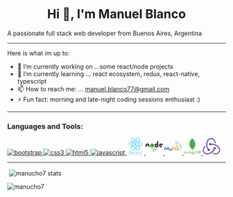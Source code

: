 
<h1 align="center">Hi 👋, I'm Manuel Blanco</h1
<h3 align="center">A passionate full stack web developer from Buenos Aires, Argentina</h3>
<br />
<hr />

Here is what im up to:
<br />
- 🔭 I’m currently working on ...some react/node projects
- 🌱 I’m currently learning ... react ecosystem, redux, react-native, typescript
- 📫 How to reach me: ... manuel.blanco77@gmail.com
- ⚡ Fun fact: morning and late-night coding sessions enthusiast :)

<hr />
<h3 align="left">Languages and Tools:</h3>
<p align="left"> <a href="https://getbootstrap.com" target="_blank"> <img src="https://devicons.github.io/devicon/devicon.git/icons/bootstrap/bootstrap-plain.svg" alt="bootstrap" width="40" height="40"/> </a> <a href="https://www.w3schools.com/css/" target="_blank"> <img src="https://devicons.github.io/devicon/devicon.git/icons/css3/css3-original-wordmark.svg" alt="css3" width="40" height="40"/> </a> <a href="https://www.w3.org/html/" target="_blank"> <img src="https://devicons.github.io/devicon/devicon.git/icons/html5/html5-original-wordmark.svg" alt="html5" width="40" height="40"/> </a> <a href="https://developer.mozilla.org/en-US/docs/Web/JavaScript" target="_blank"> <img src="https://devicons.github.io/devicon/devicon.git/icons/javascript/javascript-original.svg" alt="javascript" width="40" height="40"/> </a> <a href="https://reactjs.org/" target="_blank"> <img src="https://raw.githubusercontent.com/devicons/devicon/master/icons/react/react-original-wordmark.svg" alt="reactjs" width="40" height="40"/> </a> <a href="https://nodejs.org/en/" target="_blank"> <img src="https://raw.githubusercontent.com/devicons/devicon/master/icons/nodejs/nodejs-original-wordmark.svg" alt="nodejs" width="40" height="40"/> </a> <a href="https://www.mysql.com/" target="_blank"> <img src="https://github.com/devicons/devicon/blob/master/icons/mysql/mysql-original-wordmark.svg" alt="mysql" width="40" height="40"/> </a> <a href="https://www.mongodb.com/" target="_blank"> <img src="https://github.com/devicons/devicon/blob/master/icons/mongodb/mongodb-plain-wordmark.svg" alt="mongo" width="40" height="40"/> </a> <a href="https://redux.js.org/" target="_blank"> <img src="https://github.com/devicons/devicon/blob/master/icons/redux/redux-original.svg" alt="redux" width="40" height="40"/> </a> </p>


<hr />

<p>&nbsp;<img align="center" src="https://github-readme-stats.vercel.app/api?username=manucho7&show_icons=true&locale=en" alt="manucho7 stats" /></p>
<p><img align="left" src="https://github-readme-stats.vercel.app/api/top-langs?username=manucho7&show_icons=true&locale=en&layout=compact" alt="manucho7" /></p>

